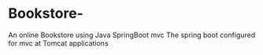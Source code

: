 # Bookstore-
An online Bookstore using Java SpringBoot mvc
The spring boot configured for mvc at Tomcat applications
